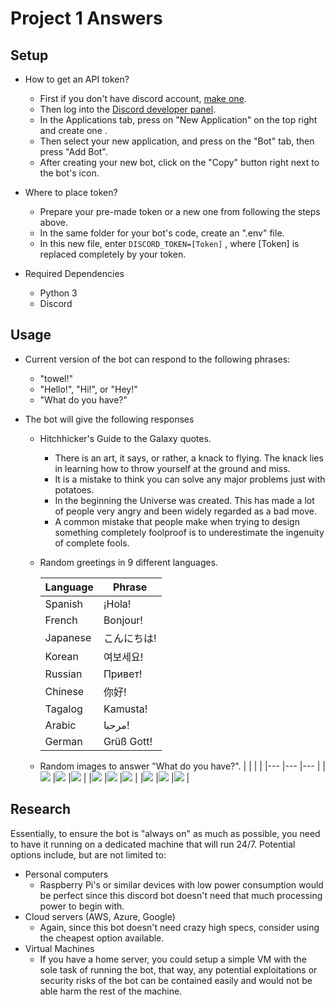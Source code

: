 # Project 1 Answers
## Setup

- How to get an API token?
	- First if you don't have discord account, [make one](https://discord.com/register).
	- Then log into the [Discord developer panel](https://discordapp.com/developers/applications).
	- In the Applications tab, press on "New Application" on the top right and create one .
	- Then select your new application, and press on the "Bot" tab, then press "Add Bot".
	- After creating your new bot, click on the "Copy" button right next to the bot's icon.

- Where to place token?
	- Prepare your pre-made token or a new one from following the steps above.
	- In the same folder for your bot's code, create an ".env" file.
	- In this new file, enter `DISCORD_TOKEN=[Token]` , where [Token] is  replaced completely by your token.

- Required Dependencies 
	- Python 3
	- Discord 

## Usage

- Current version of the bot can respond to the following phrases:
	- "towel!"
	- "Hello!", "Hi!", or "Hey!"
	- "What do you have?"

- The bot will give the following responses
	- Hitchhicker's Guide to the Galaxy quotes.
		- There is an art, it says, or rather, a knack to flying. The knack lies in learning how to throw yourself at the ground and miss.
		- It is a mistake to think you can solve any major problems just with potatoes.
		- In the beginning the Universe was created. This has made a lot of people very angry and been widely regarded as a bad move.
		- A common mistake that people make when trying to design something completely foolproof is to underestimate the ingenuity of complete fools.
	- Random greetings in 9 different languages.
		
		| Language | Phrase      	|
		|----------|-------------	|
		| Spanish  | ¡Hola!      	|
		| French   | Bonjour!		|
		| Japanese | こんにちは!	 |
		| Korean   | 여보세요!		 |
		| Russian  | Привет!		|
		| Chinese  | 你好!			|
		| Tagalog  | Kamusta!    	|
		| Arabic   | مرحبا!      	|
		| German   | Grüß Gott!  	|
	- Random images to answer "What do you have?".
		|  			|   		|   		|
		|---		|---		|---		|
		|![](1.jpg)	|![](2.jpg)	|![](3.jpg)	|
		|![](6.jpg)	|![](5.jpg)	|![](4.jpg)	|
		|![](7.jpg)	|![](8.jpg)	|![](9.jpg)	|


## Research

Essentially, to ensure the bot is "always on" as much as possible, you need to have it running on a dedicated machine that will run 24/7. Potential options include, but are not limited to:
- Personal computers
	- Raspberry Pi's or similar devices with low power consumption would be perfect since this discord bot doesn't need that much processing power to begin with.
- Cloud servers (AWS, Azure, Google)
	- Again, since this bot doesn't need crazy high specs, consider using the cheapest option available.
- Virtual Machines
	- If you have a home server, you could setup a simple VM with the sole task of running the bot, that way, any potential exploitations or security risks of the bot can be contained easily and would not be able harm the rest of the machine.